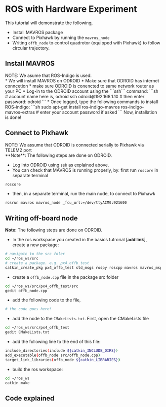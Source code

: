 # ROS with Hardware Experiment

This tutorial will demonstrate the following,
* Install MAVROS package
* Connect to Pixhawk by running the ```mavros_node```
* Writing ```offb_node``` to control quadrotor (equipped with Pixhawk) to follow circular trajectory.

## Install MAVROS
<div class="info">
NOTE: We asume that ROS-Indigo is used.
</div>
* We will install MAVROS on ODROID
* Make sure that ODROID has internet conncetion
* make sure ODROID is conencted to same network router as your PC
* Log-in to the ODROID account using the ```ssh``` command:
```sh
# account name here is, odroid
ssh odroid@192.168.1.10
# then enter password: odroid
```
* Once logged, type the following commands to install ROS-indigo:
```sh
sudo apt-get install ros-indigo-mavros ros-indigo-mavros-extras
# enter your account password if asked
```
Now, installation is done!

## Connect to Pixhawk
<div class="info">
NOTE: We assume that ODROID is connected serially to Pixhawk via TELEM2 port
</div>
**Note**: The following steps are done on ODROID.

* Log into ODROID using ```ssh``` as explained above.
* You can check that MAVROS is running properly, by:
first run ```roscore``` in separate terminal
```sh
roscore
```
* then, in a separate terminal, run the main node, to connect to Pixhawk
```sh
rosrun mavros mavros_node _fcu_url:=/dev/ttyACM0:921600
```

## Writing off-board node
**Note**: The following steps are done on ODROID.
* In the ros workspace you created in the basics tutrorial [**add link**], create a new package:
```sh
# navigate to the src foler
cd ~/ros_ws/src
# create a package. e.g. px4_offb_test
catkin_create_pkg px4_offb_test std_msgs rospy roscpp mavros mavros_msgs
```
* create a ```offb_node.cpp``` file in the package src folder
```sh
cd ~/ros_ws/src/px4_offb_test/src
gedit offb_node.cpp
```
* add the following code to the file,
```sh
# the code goes here!
```
* add the node to the ```CMakeLists.txt```. First, open the CMakeLists file
```sh
cd ~/ros_ws/src/px4_offb_test
gedit CMakeLists.txt
```
* add the following line to the end of this file:
```sh
include_directories(include ${catkin_INCLUDE_DIRS})
add_executable(offb_node src/offb_node.cpp)
target_link_libraries(offb_node ${catkin_LIBRARIES})
```
* build the ros workspace:
```sh
cd ~/ros_ws
catkin_make
```
## Code explained